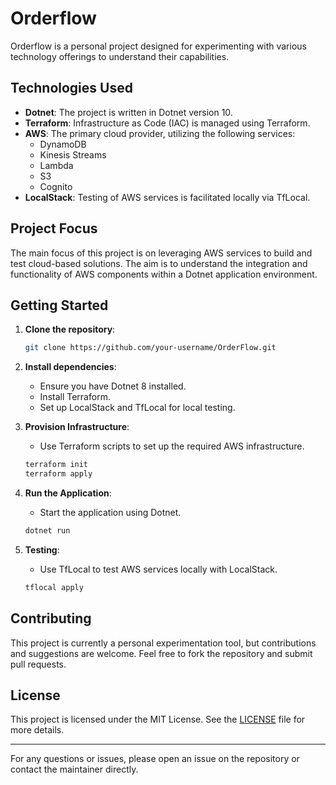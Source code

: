 # Orderflow

Orderflow is a personal project designed for experimenting with various technology offerings to understand their capabilities.

## Technologies Used

- **Dotnet**: The project is written in Dotnet version 10.
- **Terraform**: Infrastructure as Code (IAC) is managed using Terraform.
- **AWS**: The primary cloud provider, utilizing the following services:
  - DynamoDB
  - Kinesis Streams
  - Lambda
  - S3
  - Cognito
- **LocalStack**: Testing of AWS services is facilitated locally via TfLocal.

## Project Focus

The main focus of this project is on leveraging AWS services to build and test cloud-based solutions. The aim is to understand the integration and functionality of AWS components within a Dotnet application environment.

## Getting Started

1. **Clone the repository**:
   ```sh
   git clone https://github.com/your-username/OrderFlow.git
   ```

2. **Install dependencies**:
   - Ensure you have Dotnet 8 installed.
   - Install Terraform.
   - Set up LocalStack and TfLocal for local testing.

3. **Provision Infrastructure**:
   - Use Terraform scripts to set up the required AWS infrastructure.
   ```sh
   terraform init
   terraform apply
   ```

4. **Run the Application**:
   - Start the application using Dotnet.
   ```sh
   dotnet run
   ```

5. **Testing**:
   - Use TfLocal to test AWS services locally with LocalStack.
   ```sh
   tflocal apply
   ```

## Contributing

This project is currently a personal experimentation tool, but contributions and suggestions are welcome. Feel free to fork the repository and submit pull requests.

## License

This project is licensed under the MIT License. See the [LICENSE](LICENSE) file for more details.

---

For any questions or issues, please open an issue on the repository or contact the maintainer directly.
